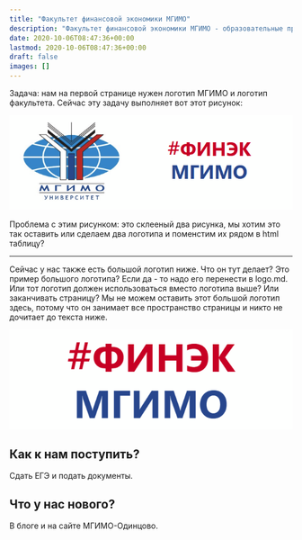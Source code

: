 ```yaml
---
title: "Факультет финансовой экономики МГИМО"
description: "Факультет финансовой экономики МГИМО - образовательные программы по экономике, менеджменту и бизнес-информатике на собственном кампусе в Одинцово."
date: 2020-10-06T08:47:36+00:00
lastmod: 2020-10-06T08:47:36+00:00
draft: false
images: []
---
```


Задача: нам на первой странице нужен логотип МГИМО и логотип факультета.
Сейчас эту задачу выполняет вот этот рисунок:

![Логотип ФИНЭК МГИМО Одинцово](front_dash.png)

Проблема с этим рисунком: это склееный два рисунка, мы хотим это так оставить
или сделаем два логотипа и поменстим их рядом в html таблицу?

---

Сейчас у нас также есть большой логотип ниже. Что он тут делает?
Это пример большого логотипа? Если да - то надо его перенести в logo.md.
Или тот логотип должен использоваться вместо логотипа выше? 
Или заканчивать страницу? Мы не можем оставить этот большой логотип здесь, 
потому что он занимает все пространство страницы и никто не дочитает до текста ниже. 

![Логотип ФИНЭК МГИМО Одинцово](finec.png)

## Как к нам поступить?

Сдать ЕГЭ и подать документы.

## Что у нас нового?

В блоге и на сайте МГИМО-Одинцово.
